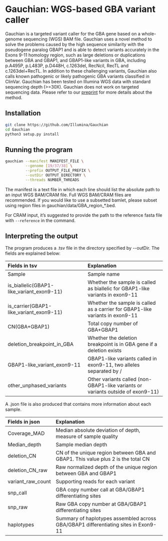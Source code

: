 # Gauchian: WGS-based GBA variant caller

Gauchian is a targeted variant caller for the GBA gene based on a whole-genome sequencing (WGS) BAM file. Gauchian uses a novel method to solve the problems caused by the high sequence similarity with the pseudogene paralog GBAP1 and is able to detect variants accurately in the Exons 9-11 homology region, such as large deletions or duplications between GBA and GBAP1, and GBAP1-like variants in GBA, including p.A495P, p.L483P, p.D448H, c.1263del, RecNciI, RecTL and c.1263del+RecTL. In addition to these challenging variants, Gauchian also calls known pathogenic or likely pathogenic GBA variants classified in ClinVar. Gauchian has been tested on Illumina WGS data with standard sequencing depth (>=30X). Gauchian does not work on targeted sequencing data. Please refer to our [preprint](https://www.medrxiv.org/content/10.1101/2021.11.12.21266253v1) for more details about the method.

## Installation

```bash
git clone https://github.com/Illumina/Gauchian
cd Gauchian
python3 setup.py install
```

## Running the program

```bash
gauchian --manifest MANIFEST_FILE \
         --genome [19/37/38] \
         --prefix OUTPUT_FILE_PREFIX \
         --outDir OUTPUT_DIRECTORY \
         --threads NUMBER_THREADS
```

The manifest is a text file in which each line should list the absolute path to an input WGS BAM/CRAM file. Full WGS BAM/CRAM files are recommended. If you would like to use a subsetted bamlet, please subset using region files in gauchian/data/GBA_region_*.bed.

For CRAM input, it’s suggested to provide the path to the reference fasta file with `--reference` in the command.

## Interpreting the output

The program produces a .tsv file in the directory specified by --outDir.
The fields are explained below:

| Fields in tsv                            | Explanation                                                                    |
|:-----------------------------------------|:-------------------------------------------------------------------------------|
| Sample                                   | Sample name                                                                    |
| is_biallelic(GBAP1-like_variant_exon9-11)| Whether the sample is called as biallelic for GBAP1-like variants in exon9-11  |
| is_carrier(GBAP1-like_variant_exon9-11)  | Whether the sample is called as a carrier for GBAP1-like variants in exon9-11  |
| CN(GBA+GBAP1)                            | Total copy number of GBA+GBAP1                                                 |
| deletion_breakpoint_in_GBA               | Whether the deletion breakpoint is in GBA gene if a deletion exists            |
| GBAP1-like_variant_exon9-11              | GBAP1-like variants called in exon9-11, two alleles separated by /             |
| other_unphased_variants                  | Other variants called (non-GBAP1-like variants or variants outside of exon9-11)|

A .json file is also produced that contains more information about each sample.

| Fields in json    | Explanation                                                                       |
|:------------------|:----------------------------------------------------------------------------------|
| Coverage_MAD      | Median absolute deviation of depth, measure of sample quality                     |
| Median_depth      | Sample median depth                                                               |
| deletion_CN       | CN of the unique region between GBA and GBAP1. This value plus 2 is the total CN  |
| deletion_CN_raw   | Raw normalized depth of the unique region between GBA and GBAP1                   |
| variant_raw_count | Supporting reads for each variant                                                 |
| snp_call          | GBA copy number call at GBA/GBAP1 differentiating sites                           |
| snp_raw           | Raw GBA copy number at GBA/GBAP1 differentiating sites                            |
| haplotypes        | Summary of haplotypes assembled across GBA/GBAP1 differentiating sites in Exon9-11|
